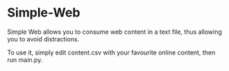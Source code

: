 # Simple-Web
Simple Web allows you to consume web content in a text file, thus allowing you to avoid distractions.

To use it, simply edit content.csv with your favourite online content, then run main.py.